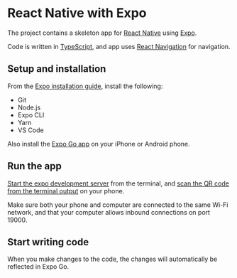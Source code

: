 # React Native with Expo

The project contains a skeleton app for [React Native](https://reactnative.dev/) using [Expo](https://docs.expo.dev/).

Code is written in [TypeScript](https://www.typescriptlang.org/), and app uses [React Navigation](https://reactnavigation.org/docs/getting-started) for navigation.

## Setup and installation

From the [Expo installation guide](https://docs.expo.dev/get-started/installation/), install the following:

- Git
- Node.js
- Expo CLI
- Yarn
- VS Code

Also install the [Expo Go app](https://docs.expo.dev/get-started/installation/#2-expo-go-app-for-ios-and) on your iPhone or Android phone.

## Run the app

[Start the expo development server](https://docs.expo.dev/get-started/create-a-new-app/#starting-the-development-server) from the terminal, and [scan the QR code from the terminal output](https://docs.expo.dev/get-started/create-a-new-app/#opening-the-app-on-your-phonetablet) on your phone.

Make sure both your phone and computer are connected to the same Wi-Fi network, and that your computer allows inbound connections on port 19000.

## Start writing code

When you make changes to the code, the changes will automatically be reflected in Expo Go.
